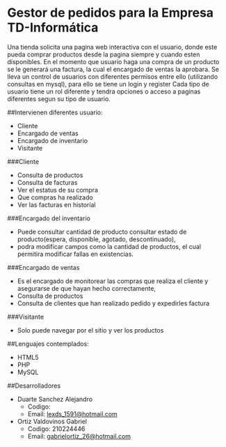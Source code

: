 Gestor de pedidos para la Empresa TD-Informática
=========
Una tienda solicita una pagina web interactiva con el usuario, donde este pueda comprar productos desde la pagina siempre y
cuando esten disponibles. En el momento que usuario haga una compra de un producto se le generará una factura,
la cual el encargado de ventas la aprobara. 
Se lleva un control de usuarios con diferentes permisos entre ello
(utilizando consultas en mysql), para ello se tiene un login y register
Cada tipo de usuario tiene un rol diferente y tendra opciones o acceso a paginas diferentes segun su tipo de usuario.

##Intervienen diferentes usuario:
* Cliente
* Encargado de ventas
* Encargado de inventario
* Visitante

###Cliente
* Consulta de productos
* Consulta de facturas
* Ver el estatus de su compra
* Que compras ha realizado
* Ver las facturas en historial

###Encargado del inventario
* Puede consultar cantidad de producto consultar estado de producto(espera, disponible, agotado, descontinuado),
* podra modificar campos como la cantidad de productos, el cual permitira modificar fallas en existencias.

###Encargado de ventas
* Es el encargado de monitorear las compras que realiza el cliente y asegurarse de que hayan hecho correctamente,  
* Consulta de productos
* Consulta de clientes que han realizado pedido y expedirles factura
 
###Visitante
* Solo puede navegar por el sitio y ver los productos


##Lenguajes contemplados:
* HTML5
* PHP
* MySQL


##Desarrolladores
* Duarte Sanchez Alejandro
   * Codigo: 
   * Email: lexds_1591@hotmail.com  
* Ortiz Valdovinos Gabriel
   * Codigo: 210224446
   * Email: gabrielortiz_26@hotmail.com
